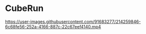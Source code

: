 # CubeRun
https://user-images.githubusercontent.com/91683277/214259846-6c68fe56-252a-4166-887c-22c67eef4140.mp4
